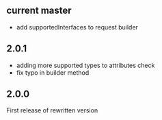 
## current master
* add supportedInterfaces to request builder

## 2.0.1
* adding more supported types to attributes check
* fix typo in builder method

## 2.0.0
First release of rewritten version 